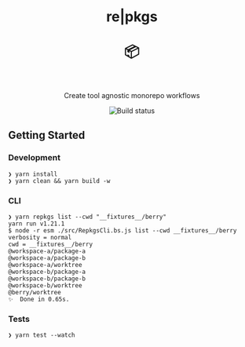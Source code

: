 <h1 align="center" border="none">
  re|pkgs
  <br/>
  <br/>
  📦
  <br/>
  <br/>
</h1>

<p align="center">
  Create tool agnostic monorepo workflows
</p>

<p align="center">
  <img alt="Build status" src="https://github.com/shanewilson/repkgs/workflows/CI/badge.svg">
</p>

## Getting Started

### Development

```
❯ yarn install
❯ yarn clean && yarn build -w
```

### CLI

```
❯ yarn repkgs list --cwd "__fixtures__/berry"
yarn run v1.21.1
$ node -r esm ./src/RepkgsCli.bs.js list --cwd __fixtures__/berry
verbosity = normal
cwd = __fixtures__/berry
@workspace-a/package-a
@workspace-a/package-b
@workspace-a/worktree
@workspace-b/package-a
@workspace-b/package-b
@workspace-b/worktree
@berry/worktree
✨  Done in 0.65s.
```

### Tests

```
❯ yarn test --watch
```
